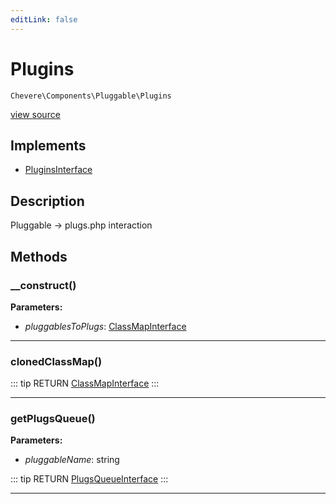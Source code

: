 ```yaml
---
editLink: false
---
```


# Plugins

`Chevere\Components\Pluggable\Plugins`

[view source](https://github.com/chevere/chevere/blob/master/src/Chevere/Components/Pluggable/Plugins.php)

## Implements

- [PluginsInterface](../../Interfaces/Pluggable/PluginsInterface.md)

## Description

Pluggable -> plugs.php interaction

## Methods

### __construct()

**Parameters:**

- *pluggablesToPlugs*: [ClassMapInterface](../../Interfaces/ClassMap/ClassMapInterface.md)

---

### clonedClassMap()

::: tip RETURN
[ClassMapInterface](../../Interfaces/ClassMap/ClassMapInterface.md)
:::

---

### getPlugsQueue()

**Parameters:**

- *pluggableName*: string

::: tip RETURN
[PlugsQueueInterface](../../Interfaces/Pluggable/PlugsQueueInterface.md)
:::

---
